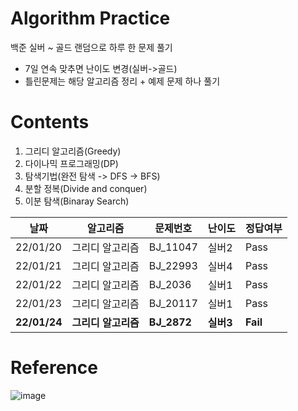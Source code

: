 # Algorithm Practice
백준 실버 ~ 골드 랜덤으로 하루 한 문제 풀기
- 7일 연속 맞추면 난이도 변경(실버->골드)
- 틀린문제는 해당 알고리즘 정리 + 예제 문제 하나 풀기

# Contents
1. 그리디 알고리즘(Greedy)
2. 다이나믹 프로그래밍(DP)
3. 탐색기법(완전 탐색 -> DFS -> BFS)
4. 분할 정복(Divide and conquer)
5. 이분 탐색(Binaray Search)

|날짜|알고리즘|문제번호|난이도|정답여부|
|----|-------|-------|------|-------|
|22/01/20|그리디 알고리즘|BJ_11047|실버2|Pass|
|22/01/21|그리디 알고리즘|BJ_22993|실버4|Pass|
|22/01/22|그리디 알고리즘|BJ_2036|실버1|Pass|
|22/01/23|그리디 알고리즘|BJ_20117|실버1|Pass|
|**22/01/24**|**그리디 알고리즘**|**BJ_2872**|**실버3**|**Fail**|


# Reference
![image](https://user-images.githubusercontent.com/60570098/150297347-61d6d498-58ef-4c82-994c-77080a5b8da4.png)
